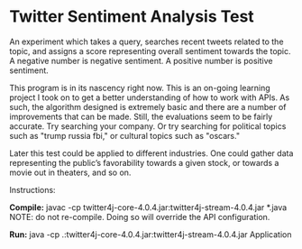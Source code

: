 # Twitter Sentiment Analysis Test

An experiment which takes a query, searches recent tweets related to the topic, and assigns a score representing overall sentiment towards the topic. A negative number is negative sentiment. A positive number is positive sentiment.

This program is in its nascency right now. This is an on-going learning project I took on to get a better understanding of how to work with APIs. As such, the algorithm designed is extremely basic and there are a number of improvements that can be made. Still, the evaluations seem to be fairly accurate. Try searching your company. Or try searching for political topics such as "trump russia fbi," or cultural topics such as "oscars."

Later this test could be applied to different industries. One could gather data representing the public’s favorability towards a given stock, or towards a movie out in theaters, and so on.

Instructions:

**Compile:**
javac -cp twitter4j-core-4.0.4.jar:twitter4j-stream-4.0.4.jar *.java
NOTE: do not re-compile. Doing so will override the API configuration.

**Run:**
java -cp .:twitter4j-core-4.0.4.jar:twitter4j-stream-4.0.4.jar Application